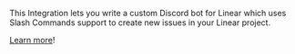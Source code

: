 This Integration lets you write a custom Discord bot for Linear which uses Slash Commands support to create new issues in your Linear project.

[Learn more](https://developer.fusebit.io/docs/e2e-linear-discord-bot)!
